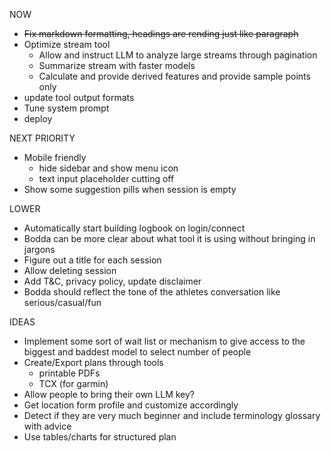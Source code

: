 NOW
* ~~Fix markdown formatting, headings are rending just like paragraph~~
* Optimize stream tool
    * Allow and instruct LLM to analyze large streams through pagination
    * Summarize stream with faster models
    * Calculate and provide derived features and provide sample points only
* update tool output formats
* Tune system prompt
* deploy

NEXT PRIORITY
* Mobile friendly
    * hide sidebar and show menu icon
    * text input placeholder cutting off
* Show some suggestion pills when session is empty

LOWER
* Automatically start building logbook on login/connect
* Bodda can be more clear about what tool it is using without bringing in jargons
* Figure out a title for each session
* Allow deleting session
* Add T&C, privacy policy, update disclaimer
* Bodda should reflect the tone of the athletes conversation like serious/casual/fun


IDEAS
* Implement some sort of wait list or mechanism to give access to the biggest and baddest model to select number of people
* Create/Export plans through tools
    * printable PDFs
    * TCX (for garmin)
* Allow people to bring their own LLM key?
* Get location form profile and customize accordingly
* Detect if they are very much beginner and include terminology glossary with advice
* Use tables/charts for structured plan

